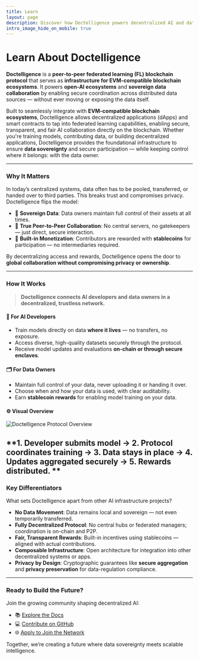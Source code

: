```yaml
---
title: Learn  
layout: page  
description: Discover how Doctelligence powers decentralized AI and data collaboration through sovereign infrastructure.  
intro_image_hide_on_mobile: true  
---
```


# Learn About Doctelligence

**Doctelligence** is a **peer-to-peer federated learning (FL) blockchain protocol** that serves as **infrastructure for EVM-compatible blockchain ecosystems**. It powers **open-AI ecosystems** and **sovereign data collaboration** by enabling secure coordination across distributed data sources — without ever moving or exposing the data itself.

Built to seamlessly integrate with **EVM-compatible blockchain ecosystems**, Doctelligence allows decentralized applications (dApps) and smart contracts to tap into federated learning capabilities, enabling secure, transparent, and fair AI collaboration directly on the blockchain. Whether you're training models, contributing data, or building decentralized applications, Doctelligence provides the foundational infrastructure to ensure **data sovereignty** and secure participation — while keeping control where it belongs: with the data owner.

---

### Why It Matters

In today’s centralized systems, data often has to be pooled, transferred, or handed over to third parties. This breaks trust and compromises privacy. Doctelligence flips the model:

- 🔐 **Sovereign Data**: Data owners maintain full control of their assets at all times.
- 🤝 **True Peer-to-Peer Collaboration**: No central servers, no gatekeepers — just direct, secure interaction.
- 💸 **Built-in Monetization**: Contributors are rewarded with **stablecoins** for participation — no intermediaries required.

By decentralizing access and rewards, Doctelligence opens the door to **global collaboration without compromising privacy or ownership**.

---

### How It Works

> **Doctelligence connects AI developers and data owners in a decentralized, trustless network.**

#### 🧠 For AI Developers
- Train models directly on data **where it lives** — no transfers, no exposure.
- Access diverse, high-quality datasets securely through the protocol.
- Receive model updates and evaluations **on-chain or through secure enclaves**.

#### 🗂️ For Data Owners
- Maintain full control of your data, never uploading it or handing it over.
- Choose when and how your data is used, with clear auditability.
- Earn **stablecoin rewards** for enabling model training on your data.

#### ⚙️ Visual Overview

![Doctelligence Protocol Overview](https://doctelligence.github.io/images/illustrations/Figure%201.png)

**1. Developer submits model → 2. Protocol coordinates training → 3. Data stays in place → 4. Updates aggregated securely → 5. Rewards distributed.
**
---

### Key Differentiators

What sets Doctelligence apart from other AI infrastructure projects?

- **No Data Movement**: Data remains local and sovereign — not even temporarily transferred.
- **Fully Decentralized Protocol**: No central hubs or federated managers; coordination is on-chain and P2P.
- **Fair, Transparent Rewards**: Built-in incentives using stablecoins — aligned with actual contributions.
- **Composable Infrastructure**: Open architecture for integration into other decentralized systems or apps.
- **Privacy by Design**: Cryptographic guarantees like **secure aggregation** and **privacy preservation** for data-regulation compliance.

---

### Ready to Build the Future?

Join the growing community shaping decentralized AI:

- 📚 [Explore the Docs](https://doctelligence.github.io/docs/)
- 💻 [Contribute on GitHub](https://github.com/Doctelligence)
- 🌐 [Apply to Join the Network](https://doctelligence.github.io/contact/)

Together, we’re creating a future where data sovereignty meets scalable intelligence.
